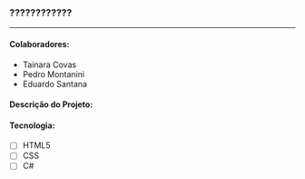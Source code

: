 <h3>????????????</h3>
<hr>

<h4>Colaboradores:</h4>
<p>
<ul>
<li>Tainara Covas</li>
<li>Pedro Montanini</li>
<li>Eduardo Santana</li>
</ul>
</p>

<h4>Descrição do Projeto:</h4>
<p>

<h4>Tecnologia:</h4>

- [ ] HTML5
- [ ] CSS
- [ ] C#
